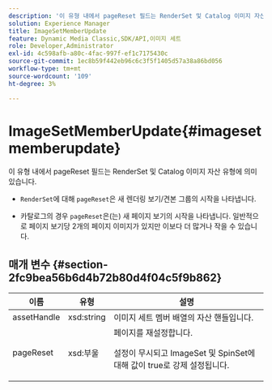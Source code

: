 ```yaml
---
description: '이 유형 내에서 pageReset 필드는 RenderSet 및 Catalog 이미지 자산 유형에 의미 있습니다 '
solution: Experience Manager
title: ImageSetMemberUpdate
feature: Dynamic Media Classic,SDK/API,이미지 세트
role: Developer,Administrator
exl-id: 4c598afb-a80c-4fac-997f-ef1c7175430c
source-git-commit: 1ec8b59f442eb96c6c3f5f1405d57a38a86bd056
workflow-type: tm+mt
source-wordcount: '109'
ht-degree: 3%

---
```


# ImageSetMemberUpdate{#imagesetmemberupdate}

이 유형 내에서 pageReset 필드는 RenderSet 및 Catalog 이미지 자산 유형에 의미 있습니다.

* `RenderSet`에 대해 `pageReset`은 새 렌더링 보기/견본 그룹의 시작을 나타냅니다.

* 카탈로그의 경우 `pageReset`은(는) 새 페이지 보기의 시작을 나타냅니다. 일반적으로 페이지 보기당 2개의 페이지 이미지가 있지만 이보다 더 많거나 작을 수 있습니다.

## 매개 변수 {#section-2fc9bea56b6d4b72b80d4f04c5f9b862}

<table id="table_04100BB8ABD84EF68B0A7CE3AD946414"> 
 <thead> 
  <tr> 
   <th colname="col1" class="entry"> 이름 </th> 
   <th colname="col2" class="entry"> 유형 </th> 
   <th colname="col3" class="entry"> 설명 </th> 
  </tr> 
 </thead>
 <tbody> 
  <tr> 
   <td colname="col1"> <span class="codeph"> <span class="varname"> assetHandle</span> </span> </td> 
   <td colname="col2"> <span class="codeph"> xsd:string</span> </td> 
   <td colname="col3"> 이미지 세트 멤버 배열의 자산 핸들입니다. </td> 
  </tr> 
  <tr> 
   <td colname="col1"> <span class="codeph"> <span class="varname"> pageReset</span> </span> </td> 
   <td colname="col2"> <span class="codeph"> xsd:부울</span> </td> 
   <td colname="col3">페이지를 재설정합니다. <p>설정이 무시되고 <span class="codeph"> ImageSet</span> 및 <span class="codeph"> SpinSet</span>에 대해 값이 true로 강제 설정됩니다. </p></td> 
  </tr> 
 </tbody> 
</table>
